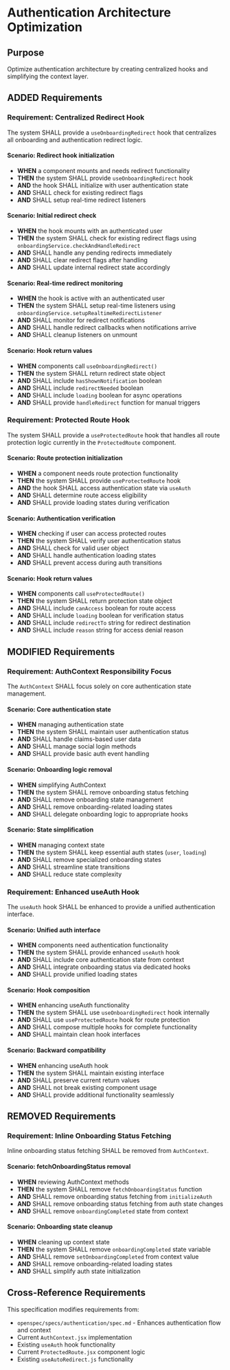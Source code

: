 # Authentication Architecture Optimization

## Purpose
Optimize authentication architecture by creating centralized hooks and simplifying the context layer.

## ADDED Requirements

### Requirement: Centralized Redirect Hook
The system SHALL provide a `useOnboardingRedirect` hook that centralizes all onboarding and authentication redirect logic.

#### Scenario: Redirect hook initialization
- **WHEN** a component mounts and needs redirect functionality
- **THEN** the system SHALL provide `useOnboardingRedirect` hook
- **AND** the hook SHALL initialize with user authentication state
- **AND** SHALL check for existing redirect flags
- **AND** SHALL setup real-time redirect listeners

#### Scenario: Initial redirect check
- **WHEN** the hook mounts with an authenticated user
- **THEN** the system SHALL check for existing redirect flags using `onboardingService.checkAndHandleRedirect`
- **AND** SHALL handle any pending redirects immediately
- **AND** SHALL clear redirect flags after handling
- **AND** SHALL update internal redirect state accordingly

#### Scenario: Real-time redirect monitoring
- **WHEN** the hook is active with an authenticated user
- **THEN** the system SHALL setup real-time listeners using `onboardingService.setupRealtimeRedirectListener`
- **AND** SHALL monitor for redirect notifications
- **AND** SHALL handle redirect callbacks when notifications arrive
- **AND** SHALL cleanup listeners on unmount

#### Scenario: Hook return values
- **WHEN** components call `useOnboardingRedirect()`
- **THEN** the system SHALL return redirect state object
- **AND** SHALL include `hasShownNotification` boolean
- **AND** SHALL include `redirectNeeded` boolean
- **AND** SHALL include `loading` boolean for async operations
- **AND** SHALL provide `handleRedirect` function for manual triggers

### Requirement: Protected Route Hook
The system SHALL provide a `useProtectedRoute` hook that handles all route protection logic currently in the `ProtectedRoute` component.

#### Scenario: Route protection initialization
- **WHEN** a component needs route protection functionality
- **THEN** the system SHALL provide `useProtectedRoute` hook
- **AND** the hook SHALL access authentication state via `useAuth`
- **AND** SHALL determine route access eligibility
- **AND** SHALL provide loading states during verification

#### Scenario: Authentication verification
- **WHEN** checking if user can access protected routes
- **THEN** the system SHALL verify user authentication status
- **AND** SHALL check for valid user object
- **AND** SHALL handle authentication loading states
- **AND** SHALL prevent access during auth transitions

#### Scenario: Hook return values
- **WHEN** components call `useProtectedRoute()`
- **THEN** the system SHALL return protection state object
- **AND** SHALL include `canAccess` boolean for route access
- **AND** SHALL include `loading` boolean for verification status
- **AND** SHALL include `redirectTo` string for redirect destination
- **AND** SHALL include `reason` string for access denial reason

## MODIFIED Requirements

### Requirement: AuthContext Responsibility Focus
The `AuthContext` SHALL focus solely on core authentication state management.

#### Scenario: Core authentication state
- **WHEN** managing authentication state
- **THEN** the system SHALL maintain user authentication status
- **AND** SHALL handle claims-based user data
- **AND** SHALL manage social login methods
- **AND** SHALL provide basic auth event handling

#### Scenario: Onboarding logic removal
- **WHEN** simplifying AuthContext
- **THEN** the system SHALL remove onboarding status fetching
- **AND** SHALL remove onboarding state management
- **AND** SHALL remove onboarding-related loading states
- **AND** SHALL delegate onboarding logic to appropriate hooks

#### Scenario: State simplification
- **WHEN** managing context state
- **THEN** the system SHALL keep essential auth states (`user`, `loading`)
- **AND** SHALL remove specialized onboarding states
- **AND** SHALL streamline state transitions
- **AND** SHALL reduce state complexity

### Requirement: Enhanced useAuth Hook
The `useAuth` hook SHALL be enhanced to provide a unified authentication interface.

#### Scenario: Unified auth interface
- **WHEN** components need authentication functionality
- **THEN** the system SHALL provide enhanced `useAuth` hook
- **AND** SHALL include core authentication state from context
- **AND** SHALL integrate onboarding status via dedicated hooks
- **AND** SHALL provide unified loading states

#### Scenario: Hook composition
- **WHEN** enhancing useAuth functionality
- **THEN** the system SHALL use `useOnboardingRedirect` hook internally
- **AND** SHALL use `useProtectedRoute` hook for route protection
- **AND** SHALL compose multiple hooks for complete functionality
- **AND** SHALL maintain clean hook interfaces

#### Scenario: Backward compatibility
- **WHEN** enhancing useAuth hook
- **THEN** the system SHALL maintain existing interface
- **AND** SHALL preserve current return values
- **AND** SHALL not break existing component usage
- **AND** SHALL provide additional functionality seamlessly

## REMOVED Requirements

### Requirement: Inline Onboarding Status Fetching
Inline onboarding status fetching SHALL be removed from `AuthContext`.

#### Scenario: fetchOnboardingStatus removal
- **WHEN** reviewing AuthContext methods
- **THEN** the system SHALL remove `fetchOnboardingStatus` function
- **AND** SHALL remove onboarding status fetching from `initializeAuth`
- **AND** SHALL remove onboarding status fetching from auth state changes
- **AND** SHALL remove `onboardingCompleted` state from context

#### Scenario: Onboarding state cleanup
- **WHEN** cleaning up context state
- **THEN** the system SHALL remove `onboardingCompleted` state variable
- **AND** SHALL remove `setOnboardingCompleted` from context value
- **AND** SHALL remove onboarding-related loading states
- **AND** SHALL simplify auth state initialization

## Cross-Reference Requirements

This specification modifies requirements from:
- `openspec/specs/authentication/spec.md` - Enhances authentication flow and context
- Current `AuthContext.jsx` implementation
- Existing `useAuth` hook functionality
- Current `ProtectedRoute.jsx` component logic
- Existing `useAutoRedirect.js` functionality